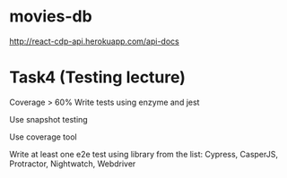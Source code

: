 # movies-db

http://react-cdp-api.herokuapp.com/api-docs

# Task4 (Testing lecture)

Coverage > 60% Write tests using enzyme and jest

Use snapshot testing

Use coverage tool

Write at least one e2e test using library from the list: Cypress, CasperJS, Protractor, Nightwatch, Webdriver
